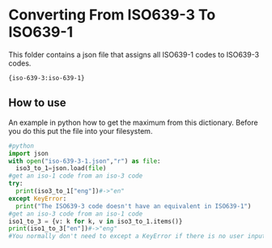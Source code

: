 # Converting From ISO639-3 To ISO639-1

This folder contains a json file that assigns all ISO639-1 codes to ISO639-3 codes.

`{iso-639-3:iso-639-1}`

## How to use

An example in python how to get the maximum from this dictionary. Before you do this put the file into your filesystem.

```python
#python
import json
with open("iso-639-3-1.json","r") as file:
  iso3_to_1=json.load(file)
#get an iso-1 code from an iso-3 code
try:
  print(iso3_to_1["eng"])#->"en"
except KeyError:
  print("The ISO639-3 code doesn't have an equivalent in ISO639-1")
#get an iso-3 code from an iso-1 code
iso1_to_3 = {v: k for k, v in iso3_to_1.items()}
print(iso1_to_3["en"])#->"eng"
#You normally don't need to except a KeyError if there is no user input
```
